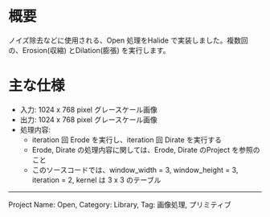 # 概要

ノイズ除去などに使用される、Open 処理をHalide で実装しました。複数回の、Erosion(収縮) とDilation(膨張) を実行します。

# 主な仕様

- 入力: 1024 x 768 pixel グレースケール画像
- 出力: 1024 x 768 pixel グレースケール画像
- 処理内容:
  - iteration 回 Erode を実行し、iteration 回 Dirate を実行する
  - Erode, Dirate の処理内容に関しては、Erode, Dirate のProject を参照のこと
  - このソースコードでは、window_width = 3, window_height = 3, iteration = 2, kernel は 3 x 3 のテーブル
---
Project Name: Open, Category: Library, Tag: 画像処理, プリミティブ
